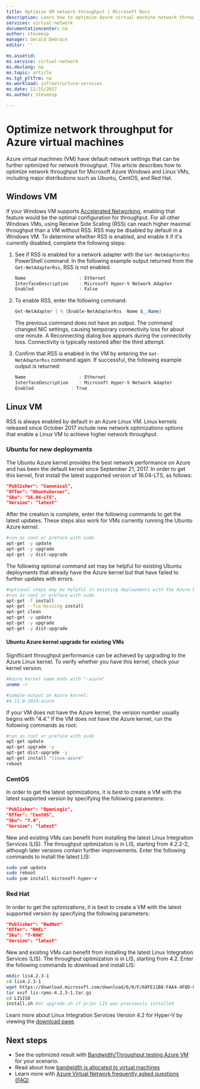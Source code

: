 ```yaml
---
title: Optimize VM network throughput | Microsoft Docs
description: Learn how to optimize Azure virtual machine network throughput.
services: virtual-network
documentationcenter: na
author: steveesp
manager: Gerald DeGrace
editor: ''

ms.assetid:
ms.service: virtual-network
ms.devlang: na
ms.topic: article
ms.tgt_pltfrm: na
ms.workload: infrastructure-services
ms.date: 11/15/2017
ms.author: steveesp

---
```


# Optimize network throughput for Azure virtual machines

Azure virtual machines (VM) have default network settings that can be further optimized for network throughput. This article describes how to optimize network throughput for Microsoft Azure Windows and Linux VMs, including major distributions such as Ubuntu, CentOS, and Red Hat.

## Windows VM

If your Windows VM supports [Accelerated Networking](create-vm-accelerated-networking-powershell.md), enabling that feature would be the optimal configuration for throughput. For all other Windows VMs, using Receive Side Scaling (RSS) can reach higher maximal throughput than a VM without RSS. RSS may be disabled by default in a Windows VM. To determine whether RSS is enabled, and enable it if it's currently disabled, complete the following steps:

1. See if RSS is enabled for a network adapter with the `Get-NetAdapterRss` PowerShell command. In the following example output returned from the `Get-NetAdapterRss`, RSS is not enabled.

	```powershell
	Name					: Ethernet
	InterfaceDescription	: Microsoft Hyper-V Network Adapter
	Enabled				 	: False
	```
2. To enable RSS, enter the following command:

	```powershell
	Get-NetAdapter | % {Enable-NetAdapterRss -Name $_.Name}
	```
	The previous command does not have an output. The command changed NIC settings, causing temporary connectivity loss for about one minute. A Reconnecting dialog box appears during the connectivity loss. Connectivity is typically restored after the third attempt.
3. Confirm that RSS is enabled in the VM by entering the `Get-NetAdapterRss` command again. If successful, the following example output is returned:

	```powershell
	Name					: Ethernet
	InterfaceDescription	: Microsoft Hyper-V Network Adapter
	Enabled				 : True
	```

## Linux VM

RSS is always enabled by default in an Azure Linux VM. Linux kernels released since October 2017 include new network optimizations options that enable a Linux VM to achieve higher network throughput.

### Ubuntu for new deployments

The Ubuntu Azure kernel provides the best network performance on Azure and has been the default kernel since September 21, 2017. In order to get this kernel, first install the latest supported version of 16.04-LTS, as follows:

```json
"Publisher": "Canonical",
"Offer": "UbuntuServer",
"Sku": "16.04-LTS",
"Version": "latest"
```

After the creation is complete, enter the following commands to get the latest updates. These steps also work for VMs currently running the Ubuntu Azure kernel.

```bash
#run as root or preface with sudo
apt-get -y update
apt-get -y upgrade
apt-get -y dist-upgrade
```

The following optional command set may be helpful for existing Ubuntu deployments that already have the Azure kernel but that have failed to further updates with errors.

```bash
#optional steps may be helpful in existing deployments with the Azure kernel
#run as root or preface with sudo
apt-get -f install
apt-get --fix-missing install
apt-get clean
apt-get -y update
apt-get -y upgrade
apt-get -y dist-upgrade
```

#### Ubuntu Azure kernel upgrade for existing VMs

Significant throughput performance can be achieved by upgrading to the Azure Linux kernel. To verify whether you have this kernel, check your kernel version.

```bash
#Azure kernel name ends with "-azure"
uname -r

#sample output on Azure kernel:
#4.11.0-1014-azure
```

If your VM does not have the Azure kernel, the version number usually begins with "4.4." If the VM does not have the Azure kernel, run the following commands as root:

```bash
#run as root or preface with sudo
apt-get update
apt-get upgrade -y
apt-get dist-upgrade -y
apt-get install "linux-azure"
reboot
```

### CentOS

In order to get the latest optimizations, it is best to create a VM with the latest supported version by specifying the following parameters:

```json
"Publisher": "OpenLogic",
"Offer": "CentOS",
"Sku": "7.4",
"Version": "latest"
```

New and existing VMs can benefit from installing the latest Linux Integration Services (LIS). The throughput optimization is in LIS, starting from 4.2.2-2, although later versions contain further improvements. Enter the following
commands to install the latest LIS:

```bash
sudo yum update
sudo reboot
sudo yum install microsoft-hyper-v
```

### Red Hat

In order to get the optimizations, it is best to create a VM with the latest supported version by specifying the following parameters:

```json
"Publisher": "RedHat"
"Offer": "RHEL"
"Sku": "7-RAW"
"Version": "latest"
```

New and existing VMs can benefit from installing the latest Linux Integration Services (LIS). The throughput optimization is in LIS, starting from 4.2. Enter the following commands to download and install LIS:

```bash
mkdir lis4.2.3-1
cd lis4.2.3-1
wget https://download.microsoft.com/download/6/8/F/68FE11B8-FAA4-4F8D-8C7D-74DA7F2CFC8C/lis-rpms-4.2.3-1.tar.gz
tar xvzf lis-rpms-4.2.3-1.tar.gz
cd LISISO
install.sh #or upgrade.sh if prior LIS was previously installed
```

Learn more about Linux Integration Services Version 4.2 for Hyper-V by viewing the [download page](https://www.microsoft.com/download/details.aspx?id=55106).

## Next steps
* See the optimized result with [Bandwidth/Throughput testing Azure VM](virtual-network-bandwidth-testing.md) for your scenario.
* Read about how [bandwidth is allocated to virtual machines](virtual-machine-network-throughput.md)
* Learn more with [Azure Virtual Network frequently asked questions (FAQ)](virtual-networks-faq.md)

